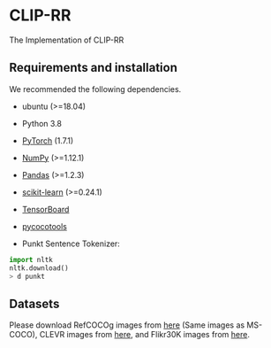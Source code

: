 # CLIP-RR
The Implementation of CLIP-RR

## Requirements and installation
We recommended the following dependencies.
* ubuntu (>=18.04)

* Python 3.8

* [PyTorch](https://pytorch.org/) (1.7.1)

* [NumPy](https://numpy.org/) (>=1.12.1)

* [Pandas](https://pandas.pydata.org/) (>=1.2.3)

* [scikit-learn](https://scikit-learn.org/stable/) (>=0.24.1)

* [TensorBoard](https://github.com/TeamHG-Memex/tensorboard_logger) 

* [pycocotools](https://github.com/cocodataset/cocoapi) 

* Punkt Sentence Tokenizer:

``` python
import nltk
nltk.download()
> d punkt
``` 

## Datasets
Please download RefCOCOg images from [here](https://www.kaggle.com/datasets/hsankesara/flickr-image-dataset) (Same images as MS-COCO), CLEVR images from [here](https://www.kaggle.com/datasets/hsankesara/flickr-image-dataset), and Flikr30K images from [here](https://www.kaggle.com/datasets/hsankesara/flickr-image-dataset).
